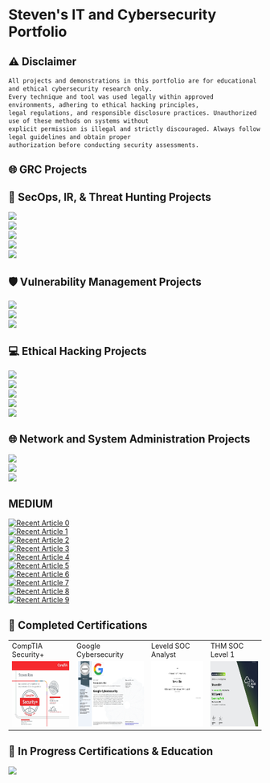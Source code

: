 # Steven's IT and Cybersecurity Portfolio

## ⚠ Disclaimer
```
All projects and demonstrations in this portfolio are for educational and ethical cybersecurity research only.
Every technique and tool was used legally within approved environments, adhering to ethical hacking principles,
legal regulations, and responsible disclosure practices. Unauthorized use of these methods on systems without
explicit permission is illegal and strictly discouraged. Always follow legal guidelines and obtain proper
authorization before conducting security assessments.
```
## 🌐 GRC Projects

## 🚨 SecOps, IR, & Threat Hunting Projects
<a href="https://medium.com/@stevenrim/virtual-attacks-and-splunk-insights-b892468cbec9">
  <img src="https://img.shields.io/badge/-Simulating Attacks, Detecting Threats, and Mapping TTPs-000000?&style=for-the-badge&logo=Medium&logoColor=white"/>
</a>
<br>
<a href="https://medium.com/@stevenrim/soc-automation-with-splunk-active-directory-soar-b121465b08b9">
  <img src="https://img.shields.io/badge/-SOC Automation with Splunk, Active Directory and SOAR-000000?&style=for-the-badge&logo=Medium&logoColor=white"/>
</a>
<br>
<a href="https://medium.com/@stevenrim/automating-security-workflow-w-limacharlie-and-tines-020ee72ee340">
  <img src="https://img.shields.io/badge/-Automating EDR with LimaCharlie and Tines-000000?&style=for-the-badge&logo=Medium&logoColor=white"/>
</a>
<br>
<a href="https://medium.com/@stevenrim/generating-and-analyzing-endpoint-activity-logs-in-mde-e7535699ab15">
  <img src="https://img.shields.io/badge/-Automating EDR with Defender for Endpoint-000000?&style=for-the-badge&logo=Medium&logoColor=white"/>
</a>
<br>
<a href="https://github.com/stevenrim/threathuntrepo/blob/main/README.md">
  <img src="https://img.shields.io/badge/-Threat Hunt and IR Repository-000000?&style=for-the-badge&logo=github&logoColor=white"/>
</a>


## 🛡️ Vulnerability Management Projects 
<a href="https://medium.com/@stevenrim/vulnerability-management-program-implementation-0fad4462c688">
  <img src="https://img.shields.io/badge/-Full Vulnerability Management Program-000000?&style=for-the-badge&logo=Medium&logoColor=white"/>
</a>
<br>
<a href="https://medium.com/@stevenrim/windows-10-vulnerabilities-scan-script-secure-9e15590bdd27">
  <img src="https://img.shields.io/badge/-Windows 10 Vulnerabilities: Scan, Script & Secure-000000?&style=for-the-badge&logo=Medium&logoColor=white"/>
</a>
<br>
<a href="https://medium.com/@stevenrim/vulnerability-scans-with-tenable-nessus-924d658c7348">
  <img src="https://img.shields.io/badge/-Vulnerability Scans w/Tenable Nessus-000000?&style=for-the-badge&logo=Medium&logoColor=white"/>
</a>

## 💻 Ethical Hacking Projects
<a href="https://medium.com/@stevenrim/back-to-kali-securing-reverse-shell-access-563f2793cc07">
  <img src="https://img.shields.io/badge/-Back to Kali: Securing Reverse Shell Access-000000?&style=for-the-badge&logo=Medium&logoColor=white"/>
</a>
<br>
<a href="https://medium.com/@stevenrim/owasp-juice-shop-10-2-for-arm64-raspberry-pi-5-68c28c046ccd">
  <img src="https://img.shields.io/badge/-Exploiting Vulnerabilities on OWASP Juice Shop-000000?&style=for-the-badge&logo=Medium&logoColor=white"/>
</a>
<br>
<a href="https://medium.com/@stevenrim/building-a-keylogger-w-python-508aa0465378">
  <img src="https://img.shields.io/badge/-Building a Keylogger w/Python-000000?&style=for-the-badge&logo=Medium&logoColor=white"/>
</a>
<br>
<a href="https://medium.com/@stevenrim/kerberoasting-in-active-directory-3931cb37e322">
  <img src="https://img.shields.io/badge/-Kerberoasting in Active Directory-000000?&style=for-the-badge&logo=Medium&logoColor=white"/>
</a>
<br>
<a href="https://github.com/stevenrim/duckyscripts/blob/main/README.md">
  <img src="https://img.shields.io/badge/-Custom Ducky Script Repository-000000?&style=for-the-badge&logo=github&logoColor=white"/>
</a>

## 🌐 Network and System Administration Projects 
<a href="https://medium.com/@stevenrim/powershell-automation-for-disa-stig-compliance-and-hardening-6515d055d9ef">
  <img src="https://img.shields.io/badge/-PowerShell Automation for DISA STIG Compliance and Hardening-000000?&style=for-the-badge&logo=Medium&logoColor=white"/>
</a>
<br>
<a href="https://medium.com/@stevenrim/cisco-packet-tracer-lab-series-more-0051e9e438b7">
  <img src="https://img.shields.io/badge/-Cisco Packet Tracer Lab Series-000000?&style=for-the-badge&logo=Medium&logoColor=white"/>
</a>
<br>
<a href="https://medium.com/@stevenrim/active-directory-home-lab-w-virtualbox-e07932251a9f">
  <img src="https://img.shields.io/badge/-AD Home Lab w/VirtualBox and PowerShell-000000?&style=for-the-badge&logo=Medium&logoColor=white"/>
</a>



## MEDIUM
<!-- Recent article 0 -->
<a href="https://github-readme-medium-recent-article.vercel.app/medium/@stevenrim/0" target="_blank" rel="noopener">
  <img src="https://github-readme-medium-recent-article.vercel.app/medium/@stevenrim/0?cb=0" alt="Recent Article 0">
</a><br>

<!-- Recent article 1 -->
<a href="https://github-readme-medium-recent-article.vercel.app/medium/@stevenrim/1" target="_blank" rel="noopener">
  <img src="https://github-readme-medium-recent-article.vercel.app/medium/@stevenrim/1?cb=1" alt="Recent Article 1">
</a><br>

<!-- Recent article 2 -->
<a href="https://github-readme-medium-recent-article.vercel.app/medium/@stevenrim/2" target="_blank" rel="noopener">
  <img src="https://github-readme-medium-recent-article.vercel.app/medium/@stevenrim/2?cb=2" alt="Recent Article 2">
</a><br>

<!-- Recent article 3 -->
<a href="https://github-readme-medium-recent-article.vercel.app/medium/@stevenrim/3" target="_blank" rel="noopener">
  <img src="https://github-readme-medium-recent-article.vercel.app/medium/@stevenrim/3?cb=3" alt="Recent Article 3">
</a><br>

<!-- Recent article 4 -->
<a href="https://github-readme-medium-recent-article.vercel.app/medium/@stevenrim/4" target="_blank" rel="noopener">
  <img src="https://github-readme-medium-recent-article.vercel.app/medium/@stevenrim/4?cb=4" alt="Recent Article 4">
</a><br>

<!-- Recent article 5 -->
<a href="https://github-readme-medium-recent-article.vercel.app/medium/@stevenrim/5" target="_blank" rel="noopener">
  <img src="https://github-readme-medium-recent-article.vercel.app/medium/@stevenrim/5?cb=5" alt="Recent Article 5">
</a><br>

<!-- Recent article 6 -->
<a href="https://github-readme-medium-recent-article.vercel.app/medium/@stevenrim/6" target="_blank" rel="noopener">
  <img src="https://github-readme-medium-recent-article.vercel.app/medium/@stevenrim/6?cb=6" alt="Recent Article 6">
</a><br>

<!-- Recent article 7 -->
<a href="https://github-readme-medium-recent-article.vercel.app/medium/@stevenrim/7" target="_blank" rel="noopener">
  <img src="https://github-readme-medium-recent-article.vercel.app/medium/@stevenrim/7?cb=7" alt="Recent Article 7">
</a><br>

<!-- Recent article 8 -->
<a href="https://github-readme-medium-recent-article.vercel.app/medium/@stevenrim/8" target="_blank" rel="noopener">
  <img src="https://github-readme-medium-recent-article.vercel.app/medium/@stevenrim/8?cb=8" alt="Recent Article 8">
</a><br>

<!-- Recent article 9 -->
<a href="https://github-readme-medium-recent-article.vercel.app/medium/@stevenrim/9" target="_blank" rel="noopener">
  <img src="https://github-readme-medium-recent-article.vercel.app/medium/@stevenrim/9?cb=9" alt="Recent Article 9">
</a><br>












## 🏅 Completed Certifications 
<table>
  <tr>
    <td>CompTIA Security+</td>
    <td>Google Cybersecurity</td>
    <td>Leveld SOC Analyst</td>
    <td>THM SOC Level 1</td>
  </tr>
  <tr>  
    <td><a href="https://www.credly.com/badges/806e2f2e-f9c0-4081-9304-6f492136c153/"><img src="https://github.com/stevenrim/stevenrim/blob/main/securityplus.jpg" width="225" height="130"/></a></td>
    <td><a href="https://www.credly.com/badges/c5dc51ac-beae-45ef-b27b-a060075191e3/"><img src="https://github.com/stevenrim/stevenrim/blob/main/googlecybersecurity.jpg" width="225" height="130"/></a>
    <td><a href="https://app.kajabi.com/certificates/72ada0d2"><img src="https://github.com/stevenrim/stevenrim/blob/main/masterclassleveld.jpg" width="225" height="130"/></a></td>
    <td><a href="https://tryhackme-certificates.s3-eu-west-1.amazonaws.com/THM-SUPLNG2XBJ.png"><img src="https://github.com/stevenrim/stevenrim/blob/main/thmsoc1.jpg" width="225" height="130"/></a></td>
  </tr>
</table>

## 🧠 In Progress Certifications & Education
<a href=""><img src="https://img.shields.io/badge/MS CYBERSECURITY-gold"/></a>


